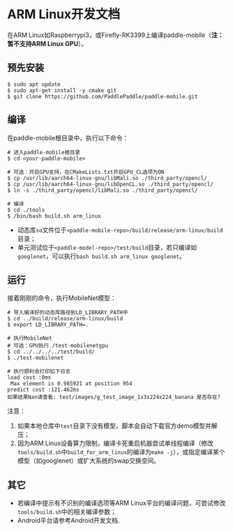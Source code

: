 # ARM Linux开发文档

在ARM Linux如Raspberrypi3，或Firefly-RK3399上编译paddle-mobile（**注：暂不支持ARM Linux GPU**）。

## 预先安装

```shell
$ sudo apt update
$ sudo apt-get install -y cmake git
$ git clone https://github.com/PaddlePaddle/paddle-mobile.git
```

## 编译

在paddle-mobile根目录中，执行以下命令：

```shell
# 进入paddle-mobile根目录
$ cd <your-paddle-mobile>

# 可选：开启GPU支持，在CMakeLists.txt开启GPU_CL选项为ON
$ cp /usr/lib/aarch64-linux-gnu/libMali.so ./third_party/opencl/
$ cp /usr/lib/aarch64-linux-gnu/libOpenCL.so ./third_party/opencl/
$ ln -s ./third_party/opencl/libMali.so ./third_party/opencl/

# 编译
$ cd ./tools
$ /bin/bash build.sh arm_linux
```

- 动态库`so`文件位于`<paddle-mobile-repo>/build/release/arm-linux/build`目录；  
- 单元测试位于`<paddle-model-repo>/test/build`目录，若只编译如`googlenet`，可以执行`bash build.sh arm_linux googlenet`。

## 运行

接着刚刚的命令，执行MobileNet模型：

```shell
# 导入编译好的动态库路径到LD_LIBRARY_PATH中
$ cd ../build/release/arm-linux/build
$ export LD_LIBRARY_PATH=.

# 执行MobileNet
# 可选：GPU执行./test-mobilenetgpu
$ cd ../../../../test/build/
$ ./test-mobilenet

# 执行顺利会打印如下日志
load cost :0ms
 Max element is 0.985921 at position 954
predict cost :121.462ms
如果结果Nan请查看: test/images/g_test_image_1x3x224x224_banana 是否存在?
```

注意：  
1. 如果本地仓库中`test`目录下没有模型，脚本会自动下载官方demo模型并解压；  
2. 因为ARM Linux设备算力限制，编译卡死重启机器尝试单线程编译（修改`tools/build.sh`中`build_for_arm_linux`的编译为`make -j`），或指定编译某个模型（如googlenet）或扩大系统的swap交换空间。

## 其它

- 若编译中提示有不识别的编译选项等ARM Linux平台的编译问题，可尝试修改`tools/build.sh`中的相关编译参数；  
- Android平台请参考Android开发文档.


